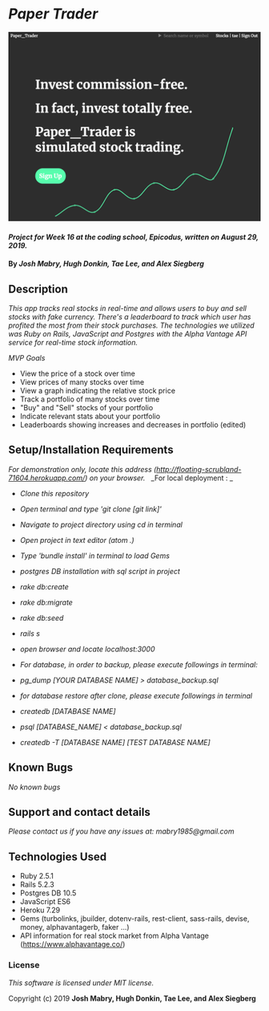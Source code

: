 
# _Paper Trader_
![Main Page](/app/assets/images/signup.png)
#### _Project for Week 16 at the coding school, Epicodus, written on August 29, 2019._

#### By _**Josh Mabry, Hugh Donkin, Tae Lee, and Alex Siegberg**_

## Description
_This app tracks real stocks in real-time and allows users to buy and sell stocks with fake currency. There's a leaderboard to track which user has profited the most from their stock purchases. The technologies we utilized was Ruby on Rails, JavaScript and Postgres with the Alpha Vantage API service for real-time stock information._

_MVP Goals_
* View the price of a stock over time
* View prices of many stocks over time
* View a graph indicating the relative stock price
* Track a portfolio of many stocks over time
* "Buy" and "Sell" stocks of your portfolio
* Indicate relevant stats about your portfolio
* Leaderboards showing increases and decreases in portfolio (edited)

## Setup/Installation Requirements
 _For demonstration only, locate this address (http://floating-scrubland-71604.herokuapp.com/) on your browser._
&nbsp;
 _For local deployment : _
* _Clone this repository_
* _Open terminal and type 'git clone [git link]'_
* _Navigate to project directory using cd in terminal_
* _Open project in text editor (atom .)_
* _Type 'bundle install' in terminal to load Gems_
* _postgres DB installation with sql script in project_
* _rake db:create_
* _rake db:migrate_
* _rake db:seed_
* _rails s_
* _open browser and locate localhost:3000_

* _For database,
 in order to backup, please execute followings in terminal:_
* _pg_dump [YOUR DATABASE NAME] > database_backup.sql_
* _for database restore after clone, please execute followings in terminal_
* _createdb [DATABASE NAME]_
* _psql [DATABASE_NAME] < database_backup.sql_
* _createdb -T [DATABASE NAME] [TEST DATABASE NAME]_

## Known Bugs
_No known bugs_

## Support and contact details
_Please contact us if you have any issues at: mabry1985@gmail.com_

## Technologies Used
* Ruby 2.5.1
* Rails 5.2.3
* Postgres DB 10.5
* JavaScript ES6
* Heroku 7.29
* Gems (turbolinks, jbuilder, dotenv-rails, rest-client, sass-rails, devise, money, alphavantagerb, faker ...)
* API information for real stock market from Alpha Vantage (https://www.alphavantage.co/)

### License
_This software is licensed under MIT license._

Copyright (c) 2019 **Josh Mabry, Hugh Donkin, Tae Lee, and Alex Siegberg**
